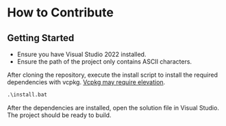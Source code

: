 # How to Contribute

## Getting Started

- Ensure you have Visual Studio 2022 installed.
- Ensure the path of the project only contains ASCII characters.

After cloning the repository, execute the install script to install the required
dependencies with vcpkg.
[Vcpkg may require elevation](https://vcpkg.io/en/getting-started.html).

```bat
.\install.bat
```

After the dependencies are installed, open the solution file in Visual Studio.
The project should be ready to build.
